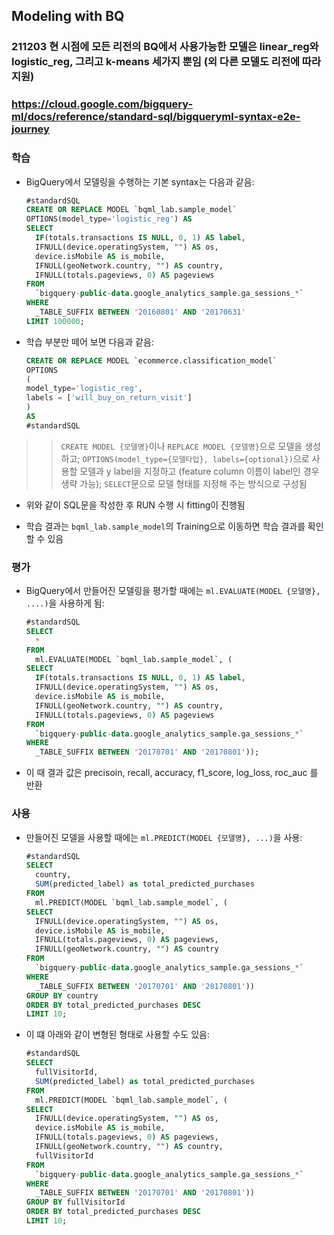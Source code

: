## Modeling with BQ

### 211203 현 시점에 모든 리전의 BQ에서 사용가능한 모델은 linear_reg와 logistic_reg, 그리고 k-means 세가지 뿐임 (외 다른 모델도 리전에 따라 지원)
### https://cloud.google.com/bigquery-ml/docs/reference/standard-sql/bigqueryml-syntax-e2e-journey

### 학습

- BigQuery에서 모델링을 수행하는 기본 syntax는 다음과 같음:

  ```sql
  #standardSQL
  CREATE OR REPLACE MODEL `bqml_lab.sample_model`
  OPTIONS(model_type='logistic_reg') AS
  SELECT
    IF(totals.transactions IS NULL, 0, 1) AS label,
    IFNULL(device.operatingSystem, "") AS os,
    device.isMobile AS is_mobile,
    IFNULL(geoNetwork.country, "") AS country,
    IFNULL(totals.pageviews, 0) AS pageviews
  FROM
    `bigquery-public-data.google_analytics_sample.ga_sessions_*`
  WHERE
    _TABLE_SUFFIX BETWEEN '20160801' AND '20170631'
  LIMIT 100000;
  ```
- 학습 부분만 떼어 보면 다음과 같음:
  ```sql
  CREATE OR REPLACE MODEL `ecommerce.classification_model`
  OPTIONS
  (
  model_type='logistic_reg',
  labels = ['will_buy_on_return_visit']
  )
  AS
  #standardSQL
  ```
  
>> `CREATE MODEL {모델명}`이나 `REPLACE MODEL {모델명}`으로 모델을 생성하고;
>> `OPTIONS(model_type={모델타입}, labels={optional})`으로 사용할 모델과 y label을 지정하고 (feature column 이름이 label인 경우 생략 가능);
>> `SELECT`문으로 모델 형태를 지정해 주는 방식으로 구성됨

-  위와 같이 SQL문을 작성한 후 RUN 수행 시 fitting이 진행됨

-  학습 결과는 `bqml_lab.sample_model`의 Training으로 이동하면 학습 결과를 확인할 수 있음



### 평가

- BigQuery에서 만들어진 모델링을 평가할 때에는 `ml.EVALUATE(MODEL {모델명}, ....)`을 사용하게 됨:

  ```sql
  #standardSQL
  SELECT
    *
  FROM
    ml.EVALUATE(MODEL `bqml_lab.sample_model`, (
  SELECT
    IF(totals.transactions IS NULL, 0, 1) AS label,
    IFNULL(device.operatingSystem, "") AS os,
    device.isMobile AS is_mobile,
    IFNULL(geoNetwork.country, "") AS country,
    IFNULL(totals.pageviews, 0) AS pageviews
  FROM
    `bigquery-public-data.google_analytics_sample.ga_sessions_*`
  WHERE
    _TABLE_SUFFIX BETWEEN '20170701' AND '20170801'));
  ```

  

- 이 때 결과 값은 precisoin, recall, accuracy, f1_score, log_loss, roc_auc 를 반환



### 사용

- 만들어진 모델을 사용할 때에는 `ml.PREDICT(MODEL {모델명}, ...)`을 사용:

  ```sql
  #standardSQL
  SELECT
    country,
    SUM(predicted_label) as total_predicted_purchases
  FROM
    ml.PREDICT(MODEL `bqml_lab.sample_model`, (
  SELECT
    IFNULL(device.operatingSystem, "") AS os,
    device.isMobile AS is_mobile,
    IFNULL(totals.pageviews, 0) AS pageviews,
    IFNULL(geoNetwork.country, "") AS country
  FROM
    `bigquery-public-data.google_analytics_sample.ga_sessions_*`
  WHERE
    _TABLE_SUFFIX BETWEEN '20170701' AND '20170801'))
  GROUP BY country
  ORDER BY total_predicted_purchases DESC
  LIMIT 10;
  ```

- 이 떄 아래와 같이 변형된 형태로 사용할 수도 있음:

  ```sql
  #standardSQL
  SELECT
    fullVisitorId,
    SUM(predicted_label) as total_predicted_purchases
  FROM
    ml.PREDICT(MODEL `bqml_lab.sample_model`, (
  SELECT
    IFNULL(device.operatingSystem, "") AS os,
    device.isMobile AS is_mobile,
    IFNULL(totals.pageviews, 0) AS pageviews,
    IFNULL(geoNetwork.country, "") AS country,
    fullVisitorId
  FROM
    `bigquery-public-data.google_analytics_sample.ga_sessions_*`
  WHERE
    _TABLE_SUFFIX BETWEEN '20170701' AND '20170801'))
  GROUP BY fullVisitorId
  ORDER BY total_predicted_purchases DESC
  LIMIT 10;
  ```

  
